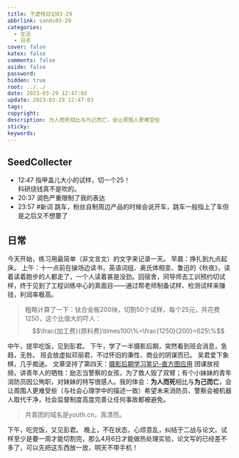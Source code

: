 ```yaml
---
title: 子虚栈日记03-29
abbrlink: sands03-29
categories:
  - 生活
  - 日志
cover: false
katex: false
comments: false
aside: false
password: 
hidden: true
root: ../../
date: 2023-03-29 12:47:03
update: 2023-03-29 12:47:03
tags:
copyright:
description: 为人而死相比与为己而亡，会让周围人更难受些
sticky:
keywords:
---
```


## SeedCollecter
- 12:47 指甲盖儿大小的试样，切一个25！<br>科研烧钱真不是吹的。
- 20:37 调色严重限制了我的表达
- 23:57 #新词 跳车，粉丝自制周边产品的时候会说开车，跳车一般指上了车但是之后又不想要了


## 日常
今天开始，练习用最简单（非文言文）的文字来记录一天。
早晨：挣扎到九点起床。
上午：十一点前在操场边读书，英语词组、奥氏体相变、鲁迅的《秋夜》，读着读着跑步的人都走了，一个人读着甚是没劲。回宿舍，同导师去工训预约切试样，终于见到了工程训练中心的真面目——通过帮老师制备试样、检测试样来赚钱，利润率极高。
>粗略计算了一下：钛合金板200块，切割50个试样，每个25元，共花费1250，这个比值大的吓人：
>$$\frac{加工费}{原料费}\times100\%=\frac{1250}{200}=625\%$$

中午，提早吃饭，见到彭君。
下午，学了一半摄影后期，突然看到班会消息，急趋，无咎。
班会放虚拟邓丽君，不过怀旧的秉性、商业的阴谋而已。
吴君爱下象棋，几乎痴迷。
文章坚持了第四天：[摄影后期学习笔记-直方图应用](https://rss3.si-on.top/histogram-PartII)
团课放视频，讲青年人的牺牲：励志当警察的女孩，为了救人毁了双臂；有个小妹妹的青年消防员因公殉职，对妹妹的特写很感人。我的体会：**为人而死**相比与**为己而亡**，会让周围人更难受些（与社会心理学中的描述一致）希望未来消防员、警察会被机器人取代干净，社会监督制度高度完善让任何事故都被避免。
>共青团的域名是youth.cn，真漂亮。

下午，吃完饭，又见彭君。
晚上，不在状态，心烦意乱，纠结于二战与论文。试样至少是要一周才能切割完，那么4月6日才能做热处理实验，论文写的已经差不多了，可以先把这东西放一放，明天不带手机！
